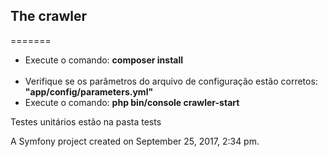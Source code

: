 <h2>The crawler</h2>
=======

<ul>
  <li>Execute o comando: <b>composer install</b></li>
  <li>Verifique se os parâmetros do arquivo de configuração estão corretos: <b>"app/config/parameters.yml"</b></li>
  <li>Execute o comando: <b>php bin/console crawler-start</b></li>
</ul>

<p>Testes unitários estão na pasta tests</p>

A Symfony project created on September 25, 2017, 2:34 pm.
